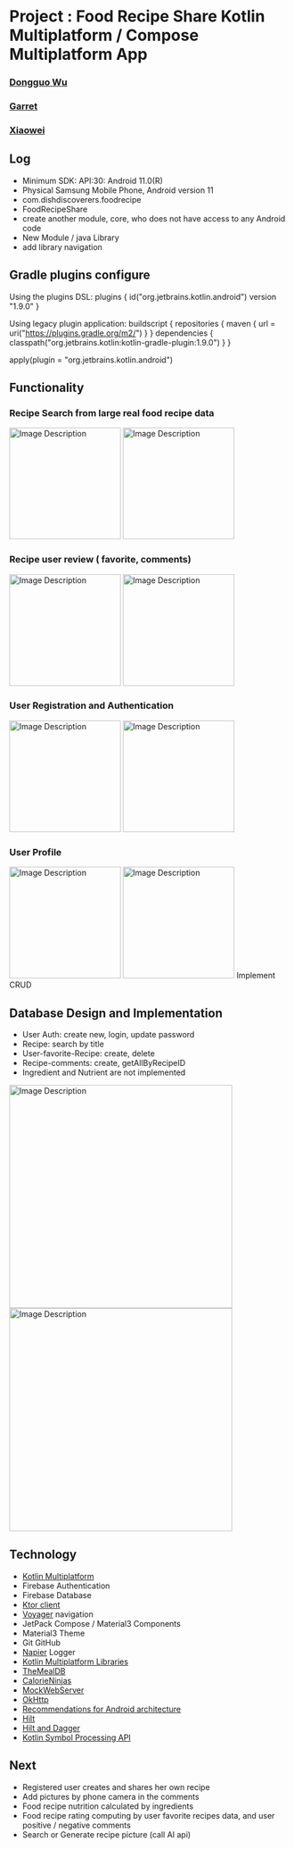 # Project : Food Recipe Share Kotlin Multiplatform / Compose Multiplatform App

### [Dongguo Wu](https://github.com/dongguowu)

### [Garret](https://github.com/Aeternitas460/food_recipe_share_garett)

### [Xiaowei](https://github.com/xiaoqianniu/food_recipe_share)

## Log

- Minimum SDK: API:30: Android 11.0(R)
- Physical Samsung Mobile Phone, Android version 11
- com.dishdiscoverers.foodrecipe
- FoodRecipeShare
- create another module, core, who does not have access to any Android code
- New Module / java Library
- add library navigation

## Gradle plugins configure

Using the plugins DSL: plugins { id("org.jetbrains.kotlin.android") version "1.9.0" }

Using legacy plugin application: buildscript { repositories { maven { url = uri("https://plugins.gradle.org/m2/") } } dependencies { classpath("org.jetbrains.kotlin:kotlin-gradle-plugin:1.9.0") } }

apply(plugin = "org.jetbrains.kotlin.android")

## Functionality

### Recipe Search from large real food recipe data

<img src="readme_images/steak_search.png" alt="Image Description" width="200" height=""> <img src="readme_images/sushi_search.png" alt="Image Description" width="200" height="">

### Recipe user review ( favorite, comments)

<img src="readme_images/fish_comments.png" alt="Image Description" width="200" height=""> <img src="readme_images/sushi_comment.png" alt="Image Description" width="200" height="">

### User Registration and Authentication

<img src="readme_images/login.png" alt="Image Description" width="200" height=""> <img src="readme_images/signup.png" alt="Image Description" width="200" height="">

### User Profile

<img src="readme_images/profile.png" alt="Image Description" width="200" height=""> <img src="readme_images/update.png" alt="Image Description" width="200" height=""> Implement CRUD

## Database Design and Implementation

- User Auth: create new, login, update password
- Recipe: search by title
- User-favorite-Recipe: create, delete
- Recipe-comments: create, getAllByRecipeID
- Ingredient and Nutrient are not implemented

<img src="readme_images/database.png" alt="Image Description" width="400" height="">
<img src="readme_images/firebase.png" alt="Image Description" width="400" height="">

## Technology

- [Kotlin Multiplatform](https://kotlinlang.org/docs/multiplatform.html)
- Firebase Authentication
- Firebase Database
- [Ktor client](https://ktor.io/docs/create-client.html)
- [Voyager](https://github.com/adrielcafe/voyager) navigation
- JetPack Compose / Material3 Components
- Material3 Theme
- Git GitHub
- [Napier](https://github.com/AAkira/Napier) Logger
- [Kotlin Multiplatform Libraries](https://github.com/AAkira/Kotlin-Multiplatform-Libraries)
- [TheMealDB](https://www.themealdb.com/api.php)
- [CalorieNinjas](https://calorieninjas.com/api)
- [MockWebServer](https://github.com/square/okhttp/tree/master/mockwebserver)
- [OkHttp](https://square.github.io/okhttp/)
- [Recommendations for Android architecture](https://developer.android.com/topic/architecture/recommendations)
- [Hilt](https://developer.android.com/training/dependency-injection/hilt-android)
- [Hilt and Dagger](https://developer.android.com/training/dependency-injection/hilt-android#hilt-and-dagger)
- [Kotlin Symbol Processing API](https://github.com/google/ksp)

## Next

- Registered user creates and shares her own recipe
- Add pictures by phone camera in the comments
- Food recipe nutrition calculated by ingredients
- Food recipe rating computing by user favorite recipes data, and user positive / negative comments
- Search or Generate recipe picture (call AI api)
